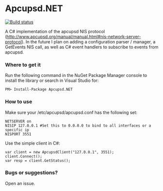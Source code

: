 # Apcupsd.NET
[![Build status](https://ci.appveyor.com/api/projects/status/9cf6tptxbnrdv7i1?svg=true)](https://ci.appveyor.com/project/patdaman45/apcupsd-net)

A C# implementation of the apcupsd NIS protocol (http://www.apcupsd.org/manual/manual.html#nis-network-server-protocol).  In the future I plan on adding a configuration parser / manager, a GetEvents NIS call, as well as C# event handlers to subscribe to events from apcupsd.

### Where to get it

Run the following command in the NuGet Package Manager console to install the library or search in Visual Studio for:

    PM> Install-Package Apcupsd.NET
    
### How to use
Make sure your /etc/apcupsd/apcupsd.conf has the following set:

    NETSERVER on
    NISIP 127.0.0.1 #Set this to 0.0.0.0 to bind to all interfaces or a specific ip
    NISPORT 3551

Use the simple client in C#:

    var client = new ApcupsdClient("127.0.0.1", 3551);
    client.Connect();
    var resp = client.GetStatus();
    
    
### Bugs or suggestions?

Open an issue.

